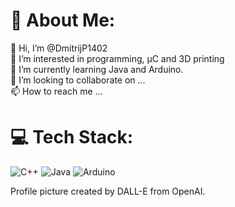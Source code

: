 # 💫 About Me:
👋 Hi, I’m @DmitrijP1402<br>👀 I’m interested in programming, μC and 3D printing<br>🌱 I’m currently learning Java and Arduino.<br>💞️ I’m looking to collaborate on ...<br>📫 How to reach me ...


# 💻 Tech Stack:
![C++](https://img.shields.io/badge/c++-%2300599C.svg?style=flat&logo=c%2B%2B&logoColor=white) ![Java](https://img.shields.io/badge/java-%23ED8B00.svg?style=flat&logo=java&logoColor=white) ![Arduino](https://img.shields.io/badge/-Arduino-00979D?style=flat&logo=Arduino&logoColor=white)
<!-- Proudly created with GPRM ( https://gprm.itsvg.in ) -->

<!---
DmitrijP1402/DmitrijP1402 is a ✨ special ✨ repository because its `README.md` (this file) appears on your GitHub profile.
You can click the Preview link to take a look at your changes.
---> 

Profile picture created by DALL-E from OpenAI.
